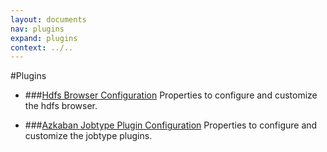 ```yaml
---
layout: documents
nav: plugins
expand: plugins
context: ../..
---
```

#Plugins
	
* ###[Hdfs Browser Configuration](./hdfsbrowser.html)
	Properties to configure and customize the hdfs browser.

* ###[Azkaban Jobtype Plugin Configuration](./jobtypeplugin.html)
	Properties to configure and customize the jobtype plugins.